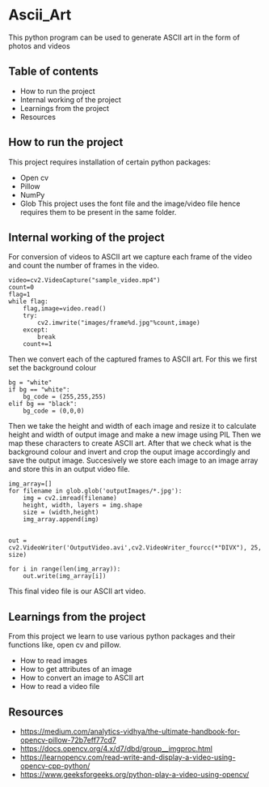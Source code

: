 # Ascii_Art
This python program can be used to generate ASCII art in the form of photos and videos
## Table of contents
* How to run the project
* Internal working of the project 
* Learnings from the project
* Resources

## How to run the project
This project requires installation of certain python packages:
* Open cv
* Pillow
* NumPy
* Glob
This project uses the font file and the image/video file hence requires them to be present in the same folder.
	
## Internal working of the project 
For conversion of videos to ASCII art we capture each frame of the video and count the number of frames in the video.
```
video=cv2.VideoCapture("sample_video.mp4")
count=0
flag=1
while flag:
    flag,image=video.read()
    try:
        cv2.imwrite("images/frame%d.jpg"%count,image)
    except:
        break
    count+=1
```
Then we convert each of the captured frames to ASCII art.
For this we first set the background colour
```
bg = "white"
if bg == "white":
    bg_code = (255,255,255)
elif bg == "black":
    bg_code = (0,0,0)
```
Then we take the height and width of each image and resize it to calculate height and width of output image and make a new image using PIL
Then we map these characters to create ASCII art.
After that we check what is the background colour and invert and crop the ouput image accordingly and save the output image.
Succesively we store each image to an image array and store this in an output video file.
```
img_array=[]
for filename in glob.glob('outputImages/*.jpg'):
    img = cv2.imread(filename)
    height, width, layers = img.shape
    size = (width,height)
    img_array.append(img)


out = cv2.VideoWriter('OutputVideo.avi',cv2.VideoWriter_fourcc(*"DIVX"), 25, size)
 
for i in range(len(img_array)):
    out.write(img_array[i])
```
This final video file is our ASCII art video.
## Learnings from the project
From this project we learn to use various python packages and their functions like, open cv and pillow.
* How to read images
* How to get attributes of an image
* How to convert an image to ASCII art
* How to read a video file

## Resources
* https://medium.com/analytics-vidhya/the-ultimate-handbook-for-opencv-pillow-72b7eff77cd7
* https://docs.opencv.org/4.x/d7/dbd/group__imgproc.html
* https://learnopencv.com/read-write-and-display-a-video-using-opencv-cpp-python/
* https://www.geeksforgeeks.org/python-play-a-video-using-opencv/
